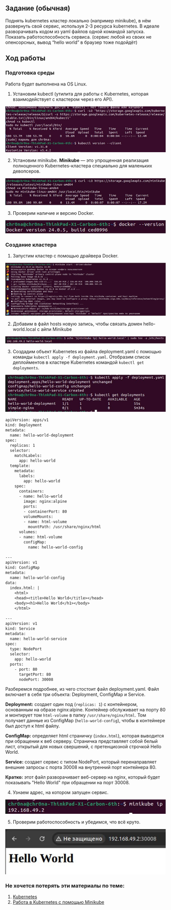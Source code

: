 ## Задание (обычная)

Поднять kubernetes кластер локально (например minikube), в нём развернуть свой сервис, используя 2-3 ресурса kubernetes. В идеале разворачивать кодом из yaml файлов одной командой запуска. Показать работоспособность сервиса.
(сервис любой из своих не опенсорсных, вывод “hello world” в браузер тоже подойдёт)

## Ход работы
### Подготовка среды
Работа будет выполнена на OS Linux.
1. Установим kubectl (утилита для работы с Kubernetes, которая взаимодействует с кластером через его API).

![Kubectl](img/kubectl.jpg)

2. Установим minikube. <b>Minikube</b> — это упрощенная реализация полноценного Kubernetes-кластера специально для маленьких девопсеров.
   
![Minikube](img/minikube.jpg)

3. Проверим наличие и версию Docker.

![Docker](img/docker.jpg)
### Создание кластера

1. Запустим кластер с помощью драйвера Docker.

![Kuber](img/kuber.jpg)

2. Добавим в файл hosts новую запись, чтобы связать домен hello-world.local с айпи Minikube

<img src="img/hosts.png">

3. Создадим объект Kubernetes из файла deployment.yaml с помощью команды ```kubectl apply -f deployment.yaml```. Отобразим список деплойментов в кластере Kubernetes командой ```kubectl get deployments```. 

<img src="img/apply.jpg">

```
apiVersion: apps/v1
kind: Deployment
metadata:
  name: hello-world-deployment
spec:
  replicas: 1
  selector:
    matchLabels:
      app: hello-world
  template:
    metadata:
      labels:
        app: hello-world
    spec:
      containers:
      - name: hello-world
        image: nginx:alpine
        ports:
        - containerPort: 80
        volumeMounts:
        - name: html-volume
          mountPath: /usr/share/nginx/html
      volumes:
      - name: html-volume
        configMap:
          name: hello-world-config

---
apiVersion: v1
kind: ConfigMap
metadata:
  name: hello-world-config
data:
  index.html: |
    <html>
    <head><title>Hello World</title></head>
    <body><h1>Hello World</h1></body>
    </html>

---
apiVersion: v1
kind: Service
metadata:
  name: hello-world-service
spec:
  type: NodePort
  selector:
    app: hello-world
  ports:
    - port: 80
      targetPort: 80
      nodePort: 30008
```
Разберемся подробнее, из чего стостоит файл deployment.yaml. Файл включает в себя три объекта: Deployment, ConfigMap и Service.

<b>Deployment:</b> создает один под (```replicas: 1```) с контейнером, основанным на образе nginx:alpine. Контейнер обслуживает на порту 80 и монтирует том ```html-volume``` в папку ```/usr/share/nginx/html```.
Том получает данные из ConfigMap (```hello-world-config```), чтобы в контейнере был доступ к html файлу.

<b>ConfigMap:</b> определяет html страничку (```index.html```), которая выводится при обращении к веб серверу. Страничка представляет собой белый лист, открытый для новых свершений, с претенциозной строчкой Hello World.

<b>Service:</b> создает сервис с типом NodePort, который перенаправляет внешние запросы с порта 30008 на внутренний порт контейнера 80.

<b>Кратко:</b> этот файл разворачивает веб-сервер на nginx, который будет показывать "Hello World" при обращении на порт 30008.

4. Узнаем адрес, на котором запущен сервис.

<img src="img/ip.jpg" width="700">

5. Проверим работоспособность и убедимся, что всё круто.

<img src="img/finish.jpg" width="700">

### Не хочется потерять эти материалы по теме:

1. [Kubernetes](https://kubernetes.io/ru/docs/concepts/overview/components/)
2. [Работа в Kubernetes с помощью Minikube](https://selectel.ru/blog/tutorials/how-to-run-kubernetes-with-minikube/)
